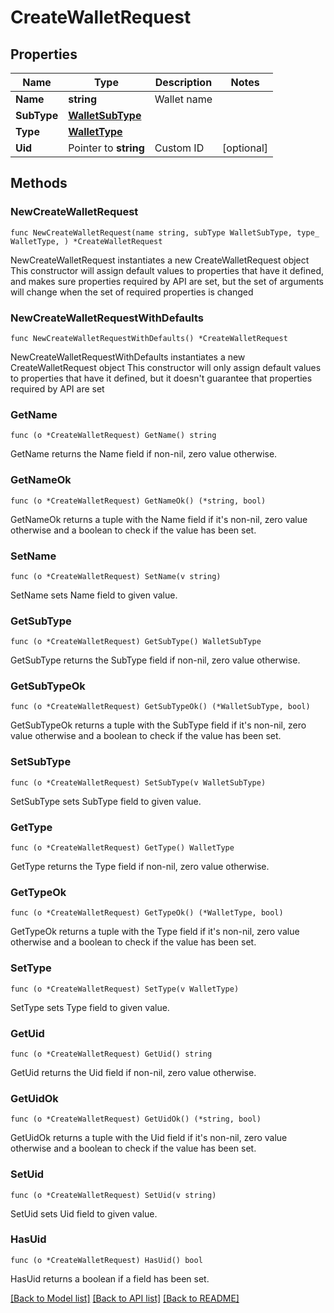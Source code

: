 # CreateWalletRequest

## Properties

Name | Type | Description | Notes
------------ | ------------- | ------------- | -------------
**Name** | **string** | Wallet name | 
**SubType** | [**WalletSubType**](WalletSubType.md) |  | 
**Type** | [**WalletType**](WalletType.md) |  | 
**Uid** | Pointer to **string** | Custom ID | [optional] 

## Methods

### NewCreateWalletRequest

`func NewCreateWalletRequest(name string, subType WalletSubType, type_ WalletType, ) *CreateWalletRequest`

NewCreateWalletRequest instantiates a new CreateWalletRequest object
This constructor will assign default values to properties that have it defined,
and makes sure properties required by API are set, but the set of arguments
will change when the set of required properties is changed

### NewCreateWalletRequestWithDefaults

`func NewCreateWalletRequestWithDefaults() *CreateWalletRequest`

NewCreateWalletRequestWithDefaults instantiates a new CreateWalletRequest object
This constructor will only assign default values to properties that have it defined,
but it doesn't guarantee that properties required by API are set

### GetName

`func (o *CreateWalletRequest) GetName() string`

GetName returns the Name field if non-nil, zero value otherwise.

### GetNameOk

`func (o *CreateWalletRequest) GetNameOk() (*string, bool)`

GetNameOk returns a tuple with the Name field if it's non-nil, zero value otherwise
and a boolean to check if the value has been set.

### SetName

`func (o *CreateWalletRequest) SetName(v string)`

SetName sets Name field to given value.


### GetSubType

`func (o *CreateWalletRequest) GetSubType() WalletSubType`

GetSubType returns the SubType field if non-nil, zero value otherwise.

### GetSubTypeOk

`func (o *CreateWalletRequest) GetSubTypeOk() (*WalletSubType, bool)`

GetSubTypeOk returns a tuple with the SubType field if it's non-nil, zero value otherwise
and a boolean to check if the value has been set.

### SetSubType

`func (o *CreateWalletRequest) SetSubType(v WalletSubType)`

SetSubType sets SubType field to given value.


### GetType

`func (o *CreateWalletRequest) GetType() WalletType`

GetType returns the Type field if non-nil, zero value otherwise.

### GetTypeOk

`func (o *CreateWalletRequest) GetTypeOk() (*WalletType, bool)`

GetTypeOk returns a tuple with the Type field if it's non-nil, zero value otherwise
and a boolean to check if the value has been set.

### SetType

`func (o *CreateWalletRequest) SetType(v WalletType)`

SetType sets Type field to given value.


### GetUid

`func (o *CreateWalletRequest) GetUid() string`

GetUid returns the Uid field if non-nil, zero value otherwise.

### GetUidOk

`func (o *CreateWalletRequest) GetUidOk() (*string, bool)`

GetUidOk returns a tuple with the Uid field if it's non-nil, zero value otherwise
and a boolean to check if the value has been set.

### SetUid

`func (o *CreateWalletRequest) SetUid(v string)`

SetUid sets Uid field to given value.

### HasUid

`func (o *CreateWalletRequest) HasUid() bool`

HasUid returns a boolean if a field has been set.


[[Back to Model list]](../README.md#documentation-for-models) [[Back to API list]](../README.md#documentation-for-api-endpoints) [[Back to README]](../README.md)


